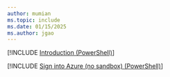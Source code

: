 ```yaml
---
author: mumian
ms.topic: include
ms.date: 01/15/2025
ms.author: jgao
---
```

[!INCLUDE [Introduction (PowerShell)](azure-template-exercise-sandbox-intro-powershell.md)]

[!INCLUDE [Sign into Azure (no sandbox) (PowerShell)](azure-template-exercise-nosandbox-sign-in-powershell.md)]
